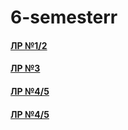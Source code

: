 # 6-semesterr
#### <a href = https://replit.com/@Vermillionsl/LR-12#main.py> ЛР №1/2</a>

#### <a href = https://colab.research.google.com/drive/1XnqodptxitmRVxt1dYqoP-vuTU_lYVK7#scrollTo> ЛР №3</a>

#### <a href = https://colab.research.google.com/drive/1h2J7sDus_A4Uo6gAqeDXRp9Z5fua5JbG#scrollTo> ЛР №4/5</a>

#### <a href = https://colab.research.google.com/drive/1h2J7sDus_A4Uo6gAqeDXRp9G#scrollTo> ЛР №4/5</a>
